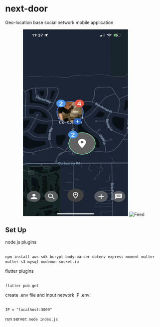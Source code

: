 # next-door
Geo-location base social network mobile application



<p align="center">
  <img src="res/map.PNG" alt="Map" width="337" height="600"/>
  <img src="res/feed01.PNG" alt="Feed" width="337" height="600"/>
</p>

## Set Up

node js plugins
```

npm install aws-sdk bcrypt body-parser dotenv express moment multer multer-s3 mysql nodemon socket.io

```

flutter plugins
```

flutter pub get

```

create .env file and input network IP 
.env:
```

IP = "localhost:3000"

```

run server: `node index.js`